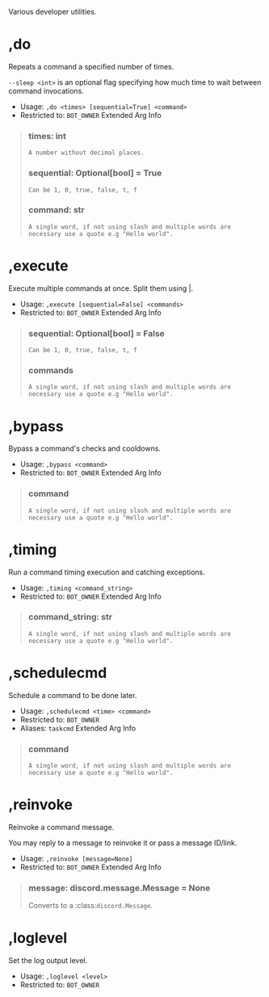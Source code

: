Various developer utilities.

# ,do
Repeats a command a specified number of times.<br/>

`--sleep <int>` is an optional flag specifying how much time to wait between command invocations.<br/>
 - Usage: `,do <times> [sequential=True] <command>`
 - Restricted to: `BOT_OWNER`
Extended Arg Info
> ### times: int
> ```
> A number without decimal places.
> ```
> ### sequential: Optional[bool] = True
> ```
> Can be 1, 0, true, false, t, f
> ```
> ### command: str
> ```
> A single word, if not using slash and multiple words are necessary use a quote e.g "Hello world".
> ```
# ,execute
Execute multiple commands at once. Split them using |.<br/>
 - Usage: `,execute [sequential=False] <commands>`
 - Restricted to: `BOT_OWNER`
Extended Arg Info
> ### sequential: Optional[bool] = False
> ```
> Can be 1, 0, true, false, t, f
> ```
> ### commands
> ```
> A single word, if not using slash and multiple words are necessary use a quote e.g "Hello world".
> ```
# ,bypass
Bypass a command's checks and cooldowns.<br/>
 - Usage: `,bypass <command>`
 - Restricted to: `BOT_OWNER`
Extended Arg Info
> ### command
> ```
> A single word, if not using slash and multiple words are necessary use a quote e.g "Hello world".
> ```
# ,timing
Run a command timing execution and catching exceptions.<br/>
 - Usage: `,timing <command_string>`
 - Restricted to: `BOT_OWNER`
Extended Arg Info
> ### command_string: str
> ```
> A single word, if not using slash and multiple words are necessary use a quote e.g "Hello world".
> ```
# ,schedulecmd
Schedule a command to be done later.<br/>
 - Usage: `,schedulecmd <time> <command>`
 - Restricted to: `BOT_OWNER`
 - Aliases: `taskcmd`
Extended Arg Info
> ### command
> ```
> A single word, if not using slash and multiple words are necessary use a quote e.g "Hello world".
> ```
# ,reinvoke
Reinvoke a command message.<br/>

You may reply to a message to reinvoke it or pass a message ID/link.<br/>
 - Usage: `,reinvoke [message=None]`
 - Restricted to: `BOT_OWNER`
Extended Arg Info
> ### message: discord.message.Message = None
> Converts to a :class:`discord.Message`.
> 
>     
# ,loglevel
Set the log output level.<br/>
 - Usage: `,loglevel <level>`
 - Restricted to: `BOT_OWNER`
